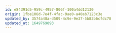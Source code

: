 ```yaml
---
id: e84391d5-959c-4957-806f-100a4dd12130
origin: 1fbe106d-7e4f-4fac-9ae0-a40ab7123c3e
updated_by: 3574a48a-d509-4c9e-9e37-5b83b6cfdc78
updated_at: 1649769893
---
```

